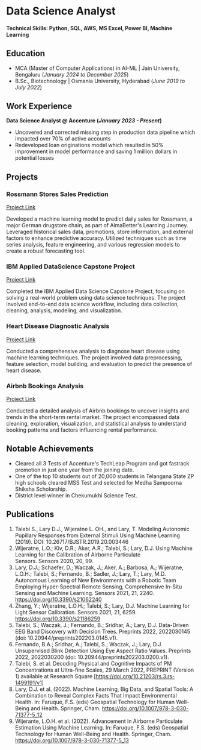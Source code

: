 # Data Science Analyst

#### Technical Skills: Python, SQL, AWS, MS Excel, Power BI, Machine Learning

## Education
- MCA (Master of Computer Applications) in AI-ML	| Jain University, Bengaluru (_January 2024 to December 2025_)	 			        		
- B.Sc., Biotechnology                            | Osmania University, Hyderabad (_June 2019 to July 2022_)

## Work Experience
**Data Science Analyst @ Accenture (_January 2023 - Present_)**
- Uncovered and corrected missing step in production data pipeline which impacted over 70% of active accounts
- Redeveloped loan originations model which resulted in 50% improvement in model performance and saving 1 million dollars in potential losses

## Projects
### Rossmann Stores Sales Prediction
[Project Link](https://github.com/rknethinti/Retail_Sales_Prediction)

Developed a machine learning model to predict daily sales for Rossmann, a major German drugstore chain, as part of AlmaBetter's Learning Journey. Leveraged historical sales data, promotions, store information, and external factors to enhance predictive accuracy. Utilized techniques such as time series analysis, feature engineering, and various regression models to create a robust forecasting tool.


### IBM Applied DataScience Capstone Project
[Project Link](https://github.com/rknethinti/IBM_Applied_DataScience_Capstone_Project)

Completed the IBM Applied Data Science Capstone Project, focusing on solving a real-world problem using data science techniques. The project involved end-to-end data science workflow, including data collection, cleaning, analysis, modeling, and visualization.

### Heart Disease Diagnostic Analysis
[Project Link](https://github.com/rknethinti/INeuron-Heart_Disease_Diagnostic_Analysis)

Conducted a comprehensive analysis to diagnose heart disease using machine learning techniques. The project involved data preprocessing, feature selection, model building, and evaluation to predict the presence of heart disease.

### Airbnb Bookings Analysis
[Project Link](https://github.com/rknethinti/EDA-Airbnb-bookings-analysis)

Conducted a detailed analysis of Airbnb bookings to uncover insights and trends in the short-term rental market. The project encompassed data cleaning, exploration, visualization, and statistical analysis to understand booking patterns and factors influencing rental performance.

## Notable Achievements
- Cleared all 3 Tests of Accenture's TechLeap Program and got fastrack promotion in just one year from the joining date. 
- One of the top 10 students out of 20,000 students in Telangana State ZP high schools cleared MSS Test and selected for Medha Sampoorna Shiksha Scholorship.
- District level winner in Chekumukhi Science Test.

## Publications
1. Talebi S., Lary D.J., Wijeratne L. OH., and Lary, T. Modeling Autonomic Pupillary Responses from External Stimuli Using Machine Learning (2019). DOI: 10.26717/BJSTR.2019.20.003446
2. Wijeratne, L.O.; Kiv, D.R.; Aker, A.R.; Talebi, S.; Lary, D.J. Using Machine Learning for the Calibration of Airborne Particulate Sensors. Sensors 2020, 20, 99.
3. Lary, D.J.; Schaefer, D.; Waczak, J.; Aker, A.; Barbosa, A.; Wijeratne, L.O.H.; Talebi, S.; Fernando, B.; Sadler, J.; Lary, T.; Lary, M.D. Autonomous Learning of New Environments with a Robotic Team Employing Hyper-Spectral Remote Sensing, Comprehensive In-Situ Sensing and Machine Learning. Sensors 2021, 21, 2240. https://doi.org/10.3390/s21062240
4. Zhang, Y.; Wijeratne, L.O.H.; Talebi, S.; Lary, D.J. Machine Learning for Light Sensor Calibration. Sensors 2021, 21, 6259. https://doi.org/10.3390/s21186259
5. Talebi, S.; Waczak, J.; Fernando, B.; Sridhar, A.; Lary, D.J. Data-Driven EEG Band Discovery with Decision Trees. Preprints 2022, 2022030145 (doi: 10.20944/preprints202203.0145.v1).
6. Fernando, B.A.; Sridhar, A.; Talebi, S.; Waczak, J.; Lary, D.J. Unsupervised Blink Detection Using Eye Aspect Ratio Values. Preprints 2022, 2022030200 (doi: 10.20944/preprints202203.0200.v1).
7. Talebi, S. et al. Decoding Physical and Cognitive Impacts of PM Concentrations at Ultra-fine Scales, 29 March 2022, PREPRINT (Version 1) available at Research Square [https://doi.org/10.21203/rs.3.rs-1499191/v1]
8. Lary, D.J. et al. (2022). Machine Learning, Big Data, and Spatial Tools: A Combination to Reveal Complex Facts That Impact Environmental Health. In: Faruque, F.S. (eds) Geospatial Technology for Human Well-Being and Health. Springer, Cham. https://doi.org/10.1007/978-3-030-71377-5_12
9. Wijerante, L.O.H. et al. (2022). Advancement in Airborne Particulate Estimation Using Machine Learning. In: Faruque, F.S. (eds) Geospatial Technology for Human Well-Being and Health. Springer, Cham. https://doi.org/10.1007/978-3-030-71377-5_13


